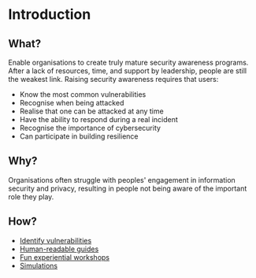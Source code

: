 # Introduction

## What?

Enable organisations to create truly mature security awareness programs. After a lack of resources, time, and support by leadership, people are still the weakest link. Raising security awareness requires that users:

* Know the most common vulnerabilities
* Recognise when being attacked
* Realise that one can be attacked at any time
* Have the ability to respond during a real incident
* Recognise the importance of cybersecurity
* Can participate in building resilience

## Why?

Organisations often struggle with peoples' engagement in information security and privacy, resulting in people not being aware of the important role they play.

## How?

* [Identify vulnerabilities](identify.md)
* [Human-readable guides](guides.md)
* [Fun experiential workshops](workshops.md)
* [Simulations](simulations.md)